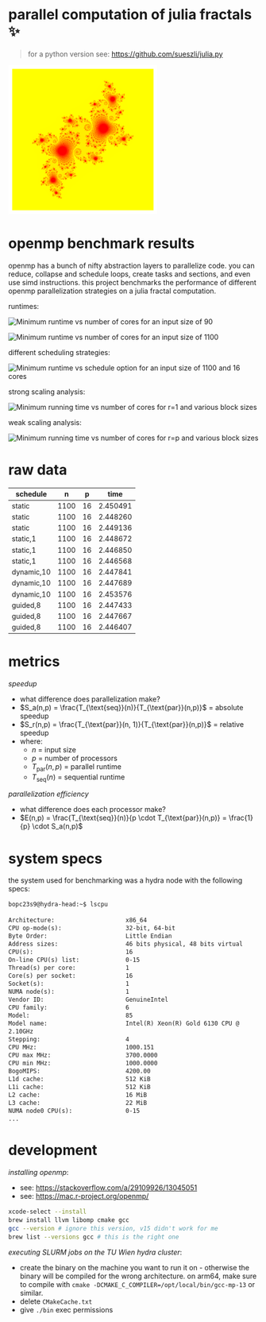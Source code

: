 # parallel computation of julia fractals ✨

> for a python version see: https://github.com/sueszli/julia.py

<img src="./julia-openmp/contrib/input1.png" width="300" height="300" />

# openmp benchmark results

openmp has a bunch of nifty abstraction layers to parallelize code. you can reduce, collapse and schedule loops, create tasks and sections, and even use simd instructions. this project benchmarks the performance of different openmp parallelization strategies on a julia fractal computation.

runtimes:

![Minimum runtime vs number of cores for an input size of
90](./docs/assets/juliap_job_90.png)

![Minimum runtime vs number of cores for an input size of
1100](./docs/assets/juliap_job_1100.png)

different scheduling strategies:

![Minimum runtime vs schedule option for an input size of 1100 and
16 cores](./docs/assets/juliap2_job.png)

strong scaling analysis:

![Minimum running time vs number of cores for r=1 and various block
sizes](./docs/assets/strong_scaling_plot.png)

weak scaling analysis:

![Minimum running time vs number of cores for r=p and various block
sizes](./docs/assets/weak_scaling_plot.png)

# raw data

| schedule   | n    | p   | time     |
| ---------- | ---- | --- | -------- |
| static     | 1100 | 16  | 2.450491 |
| static     | 1100 | 16  | 2.448260 |
| static     | 1100 | 16  | 2.449136 |
| static,1   | 1100 | 16  | 2.448672 |
| static,1   | 1100 | 16  | 2.446850 |
| static,1   | 1100 | 16  | 2.446568 |
| dynamic,10 | 1100 | 16  | 2.447841 |
| dynamic,10 | 1100 | 16  | 2.447689 |
| dynamic,10 | 1100 | 16  | 2.453576 |
| guided,8   | 1100 | 16  | 2.447433 |
| guided,8   | 1100 | 16  | 2.447667 |
| guided,8   | 1100 | 16  | 2.446407 |

# metrics

_speedup_

-   what difference does parallelization make?
-   $S_a(n,p) = \frac{T_{\text{seq}}(n)}{T_{\text{par}}(n,p)}$ = absolute speedup
-   $S_r(n,p) = \frac{T_{\text{par}}(n, 1)}{T_{\text{par}}(n,p)}$ = relative speedup
-   where:
    -   $n$ = input size
    -   $p$ = number of processors
    -   $T_{\text{par}}(n,p)$ = parallel runtime
    -   $T_{\text{seq}}(n)$ = sequential runtime

_parallelization efficiency_

-   what difference does each processor make?
-   $E(n,p) = \frac{T_{\text{seq}}(n)}{p \cdot T_{\text{par}}(n,p)} = \frac{1}{p} \cdot S_a(n,p)$

# system specs

the system used for benchmarking was a hydra node with the following specs:

```plaintext
bopc23s9@hydra-head:~$ lscpu

Architecture:                    x86_64
CPU op-mode(s):                  32-bit, 64-bit
Byte Order:                      Little Endian
Address sizes:                   46 bits physical, 48 bits virtual
CPU(s):                          16
On-line CPU(s) list:             0-15
Thread(s) per core:              1
Core(s) per socket:              16
Socket(s):                       1
NUMA node(s):                    1
Vendor ID:                       GenuineIntel
CPU family:                      6
Model:                           85
Model name:                      Intel(R) Xeon(R) Gold 6130 CPU @ 2.10GHz
Stepping:                        4
CPU MHz:                         1000.151
CPU max MHz:                     3700.0000
CPU min MHz:                     1000.0000
BogoMIPS:                        4200.00
L1d cache:                       512 KiB
L1i cache:                       512 KiB
L2 cache:                        16 MiB
L3 cache:                        22 MiB
NUMA node0 CPU(s):               0-15
...
```

# development

_installing openmp_:

-   see: https://stackoverflow.com/a/29109926/13045051
-   see: https://mac.r-project.org/openmp/

```bash
xcode-select --install
brew install llvm libomp cmake gcc
gcc --version # ignore this version, v15 didn't work for me
brew list --versions gcc # this is the right one
```

_executing SLURM jobs on the TU Wien hydra cluster_:

-   create the binary on the machine you want to run it on - otherwise the binary will be compiled for the wrong architecture. on arm64, make sure to compile with `cmake -DCMAKE_C_COMPILER=/opt/local/bin/gcc-mp-13` or similar.
-   delete `CMakeCache.txt`
-   give `./bin` exec permissions

